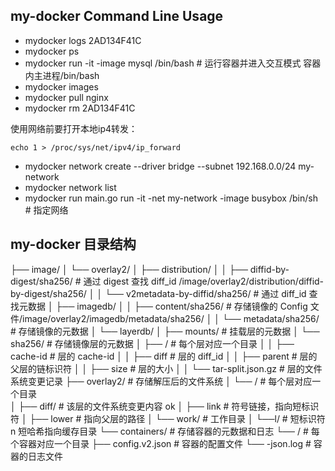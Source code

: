 ## my-docker Command Line Usage


* mydocker  logs 2AD134F41C
* mydocker  ps  
* mydocker  run -it -image mysql /bin/bash   # 运行容器并进入交互模式 容器内主进程/bin/bash
* mydocker  images
* mydocker  pull nginx
* mydocker  rm 2AD134F41C

使用网络前要打开本地ip4转发：
```
echo 1 > /proc/sys/net/ipv4/ip_forward
```
* mydocker network create --driver bridge --subnet 192.168.0.0/24 my-network
* mydocker network list
* mydocker run main.go run -it -net my-network -image busybox /bin/sh  # 指定网络

## my-docker 目录结构
├── image/
│   └── overlay2/
│       ├── distribution/
│       │   ├── diffid-by-digest/sha256/        # 通过 digest 查找 diff_id  /image/overlay2/distribution/diffid-by-digest/sha256/
│       │   └── v2metadata-by-diffid/sha256/   # 通过 diff_id 查找元数据
│       ├── imagedb/
│       │   ├── content/sha256/                # 存储镜像的 Config 文件/image/overlay2/imagedb/metadata/sha256/
│       │   └── metadata/sha256/               # 存储镜像的元数据 
│       └── layerdb/ 
│           ├── mounts/                        # 挂载层的元数据
│           └── sha256/                        # 存储镜像层的元数据
│               ├── <chain-id>/                # 每个层对应一个目录
│               │   ├── cache-id              # 层的 cache-id
│               │   ├── diff                  # 层的 diff_id
│               │   ├── parent                # 层的父层的链标识符
│               │   ├── size                  # 层的大小
│               │   └── tar-split.json.gz     # 层的文件系统变更记录
├── overlay2/                                 # 存储解压后的文件系统
│   └── <cache-id>/                          # 每个层对应一个目录            
│       ├── diff/                             # 该层的文件系统变更内容            ok
│       ├── link                              # 符号链接，指向短标识符
│       ├── lower                             # 指向父层的路径
│       └── work/                             # 工作目录
│   └──l/                                      # 短标识符n     短哈希指向缓存目录
└── containers/                              # 存储容器的元数据和日志
    └── <container-id>/                      # 每个容器对应一个目录
          ├── config.v2.json                   # 容器的配置文件
          └── <container-id>-json.log          # 容器的日志文件











